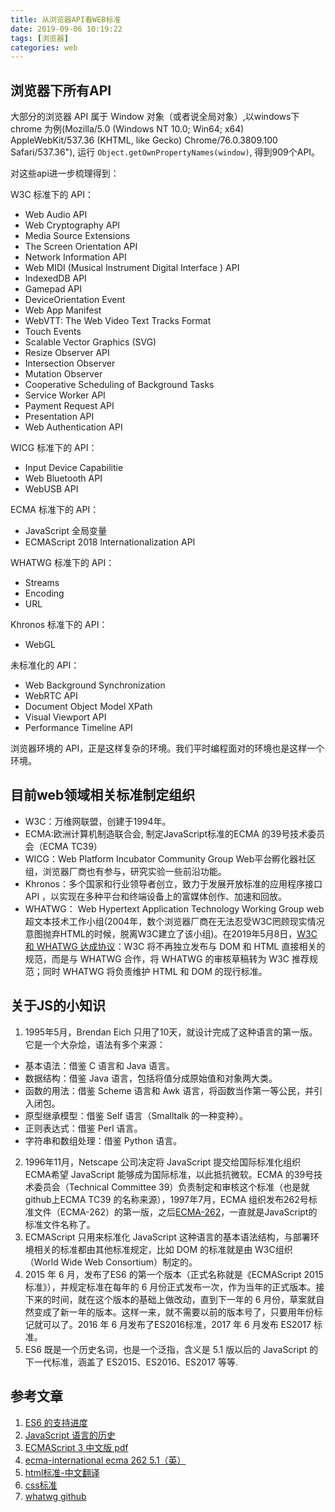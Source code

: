 ```yaml
---
title: 从浏览器API看WEB标准
date: 2019-09-06 10:19:22
tags: [浏览器]
categories: web
---
```


## 浏览器下所有API
大部分的浏览器 API 属于 Window 对象（或者说全局对象）,以windows下chrome 为例(Mozilla/5.0 (Windows NT 10.0; Win64; x64) AppleWebKit/537.36 (KHTML, like Gecko) Chrome/76.0.3809.100 Safari/537.36"), 运行 `Object.getOwnPropertyNames(window)`, 得到909个API。

对这些api进一步梳理得到：  

W3C 标准下的 API：
* Web Audio API
* Web Cryptography API
* Media Source Extensions
* The Screen Orientation API
* Network Information API
* Web MIDI (Musical Instrument Digital Interface ) API
* IndexedDB API
* Gamepad API
* DeviceOrientation Event
* Web App Manifest
* WebVTT: The Web Video Text Tracks Format
* Touch Events
* Scalable Vector Graphics (SVG)
* Resize Observer API
* Intersection Observer
* Mutation Observer
* Cooperative Scheduling of Background Tasks
* Service Worker API
* Payment Request API
* Presentation API
* Web Authentication API

WICG 标准下的 API：
* Input Device Capabilitie
* Web Bluetooth API
* WebUSB API

ECMA 标准下的 API：
* JavaScript 全局变量
* ECMAScript 2018 Internationalization API

WHATWG 标准下的 API：
* Streams
* Encoding
* URL

Khronos 标准下的 API：
* WebGL

未标准化的 API：
* Web Background Synchronization
* WebRTC API
* Document Object Model XPath
* Visual Viewport API
* Performance Timeline API

浏览器环境的 API，正是这样复杂的环境。我们平时编程面对的环境也是这样一个环境。

## 目前web领域相关标准制定组织

- W3C：万维网联盟，创建于1994年。
- ECMA:欧洲计算机制造联合会, 制定JavaScript标准的ECMA 的39号技术委员会（ECMA TC39）
- WICG：Web Platform Incubator Community Group Web平台孵化器社区组，浏览器厂商也有参与，研究实验一些前沿功能。
- Khronos：多个国家和行业领导者创立，致力于发展开放标准的应用程序接口 API ，以实现在多种平台和终端设备上的富媒体创作、加速和回放。
- WHATWG： Web Hypertext Application Technology Working Group web超文本技术工作小组(2004年，数个浏览器厂商在无法忍受W3C罔顾现实情况意图抛弃HTML的时候，脱离W3C建立了该小组)。在2019年5月8日，[W3C 和 WHATWG 达成协议](https://www.w3.org/blog/news/archives/7753)：W3C 将不再独立发布与 DOM 和 HTML 直接相关的规范，而是与 WHATWG 合作，将 WHATWG 的审核草稿转为 W3C 推荐规范；同时 WHATWG 将负责维护 HTML 和 DOM 的现行标准。



## 关于JS的小知识

1. 1995年5月，Brendan Eich 只用了10天，就设计完成了这种语言的第一版。它是一个大杂烩，语法有多个来源： 
- 基本语法：借鉴 C 语言和 Java 语言。  
- 数据结构：借鉴 Java 语言，包括将值分成原始值和对象两大类。  
- 函数的用法：借鉴 Scheme 语言和 Awk 语言，将函数当作第一等公民，并引入闭包。  
- 原型继承模型：借鉴 Self 语言（Smalltalk 的一种变种）。  
- 正则表达式：借鉴 Perl 语言。  
- 字符串和数组处理：借鉴 Python 语言。 
2. 1996年11月，Netscape 公司决定将 JavaScript 提交给国际标准化组织 ECMA希望 JavaScript 能够成为国际标准，以此抵抗微软。ECMA 的39号技术委员会（Technical Committee 39）负责制定和审核这个标准（也是就github上ECMA TC39 的名称来源），1997年7月，ECMA 组织发布262号标准文件（ECMA-262）的第一版，之后[ECMA-262](https://github.com/tc39/ecma262)，一直就是JavaScript的标准文件名称了。
3. ECMAScript 只用来标准化 JavaScript 这种语言的基本语法结构，与部署环境相关的标准都由其他标准规定，比如 DOM 的标准就是由 W3C组织（World Wide Web Consortium）制定的。
4. 2015 年 6 月，发布了ES6 的第一个版本（正式名称就是《ECMAScript 2015 标准》），并规定标准在每年的 6 月份正式发布一次，作为当年的正式版本。接下来的时间，就在这个版本的基础上做改动，直到下一年的 6 月份，草案就自然变成了新一年的版本。这样一来，就不需要以前的版本号了，只要用年份标记就可以了。2016 年 6 月发布了ES2016标准，2017 年 6 月发布 ES2017 标准。
5. ES6 既是一个历史名词，也是一个泛指，含义是 5.1 版以后的 JavaScript 的下一代标准，涵盖了 ES2015、ES2016、ES2017 等等.

## 参考文章
1. [ES6 的支持进度](https://kangax.github.io/compat-table/es6/)
2. [JavaScript 语言的历史](https://wangdoc.com/javascript/basic/history.html)
3. [ECMAScript 3 中文版 pdf](http://yanhaijing.com/es5/ECMAScript%E8%A7%84%E8%8C%83-%E7%AC%AC%E4%B8%89%E7%89%88_%E4%B8%AD%E6%96%87%E7%89%88.pdf)
4. [ecma-international ecma 262 5.1（英）](http://www.ecma-international.org/ecma-262/5.1/index.html)
5. [html标准-中文翻译](https://whatwg-cn.github.io/html/)
6. [css标准](https://www.w3.org/Style/CSS/)
7. [whatwg github](https://github.com/whatwg/)